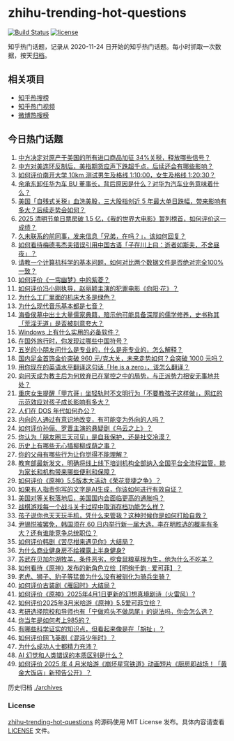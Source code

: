 # zhihu-trending-hot-questions

[![Build Status](https://github.com/justjavac/zhihu-trending-hot-questions/workflows/ci/badge.svg?branch=master)](https://github.com/justjavac/zhihu-trending-hot-questions/actions)
[![license](https://img.shields.io/github/license/justjavac/zhihu-trending-hot-questions)](https://github.com/justjavac/zhihu-trending-hot-questions/blob/master/LICENSE)

知乎热门话题，记录从 2020-11-24
日开始的知乎热门话题。每小时抓取一次数据，按天[归档](./archives)。

## 相关项目

- [知乎热搜榜](https://github.com/justjavac/zhihu-trending-top-search)
- [知乎热门视频](https://github.com/justjavac/zhihu-trending-hot-video)
- [微博热搜榜](https://github.com/justjavac/weibo-trending-hot-search)

## 今日热门话题

<!-- BEGIN -->
<!-- 最后更新时间 Sat Apr 05 2025 03:17:15 GMT+0800 (China Standard Time) -->

1. [中方决定对原产于美国的所有进口商品加征 34%关税，释放哪些信号？](https://www.zhihu.com/question/1891553905642559000)
1. [中方对美连环反制后，美指期货应声下跌超千点，后续还会有哪些影响？](https://www.zhihu.com/question/1891570654916097000)
1. [如何评价南开大学 10km 测试男生及格线 1:10:00，女生及格线 1:20:30？](https://www.zhihu.com/question/1890886375215199200)
1. [余承东卸任华为车 BU 董事长，背后原因是什么？对华为汽车业务意味着什么？](https://www.zhihu.com/question/1891427634736513500)
1. [美国「自残式关税」血洗美股，三大股指创近 5 年最大单日跌幅，带来影响有多大？后续走势会如何？](https://www.zhihu.com/question/1891393908308670200)
1. [2025 清明节单日票房破 1.5 亿，《我的世界大电影》暂列榜首，如何评价这一成绩？](https://www.zhihu.com/question/1891470994843092000)
1. [久未联系的前同事，发来信息「兄弟，在吗？」，该如何回复？](https://www.zhihu.com/question/637992366)
1. [如何看待梅德韦杰夫错误引用中国古语「子在川上曰：逝者如斯夫，不舍昼夜」？](https://www.zhihu.com/question/1891284047193424600)
1. [请教一个计算机科学的基本问题，如何对比两个数据文件是否绝对完全100%一致？](https://www.zhihu.com/question/1891074753239950000)
1. [如何评价《一帘幽梦》中的紫菱？](https://www.zhihu.com/question/65600465)
1. [如何评价冯小刚执导，赵丽颖主演的犯罪电影《向阳·花》？](https://www.zhihu.com/question/1890775674018555000)
1. [为什么工厂里面的机床大多是绿色？](https://www.zhihu.com/question/557523834)
1. [为什么现代音乐基本都是七音？](https://www.zhihu.com/question/422152293)
1. [海昏侯墓中出土大量儒家典籍，暗示他可能具备深厚的儒学修养，史书称其「荒淫无道」是否被刻意夸大？](https://www.zhihu.com/question/1888651011868062000)
1. [Windows 上有什么实用的必备软件？](https://www.zhihu.com/question/470082569)
1. [在国外旅行时，你发现过哪些中国符号？](https://www.zhihu.com/question/641372499)
1. [五岁的小朋友问什么是专业的，什么是非专业的，怎么解释？](https://www.zhihu.com/question/12073559719)
1. [国内足金首饰金价突破 960 元/克大关，未来走势如何？会突破 1000 元吗？](https://www.zhihu.com/question/1891083334098056000)
1. [用你现在的英语水平翻译这句话「He is a zero」，该怎么翻译？](https://www.zhihu.com/question/1888599018352894700)
1. [向问天成为教主后为何放弃已在掌控之中的局势，与正派势力相安无事地共处？](https://www.zhihu.com/question/14813086309)
1. [重庆女生提醒「甲亢哥」坐轻轨时不文明行为「不要教孩子这样做」，网红的示范效应对孩子成长影响有多大？](https://www.zhihu.com/question/1891092500611036400)
1. [人们在 DOS 年代如何办公？](https://www.zhihu.com/question/36732601)
1. [内向的人通过有意识地改变，有可能变为外向的人吗？](https://www.zhihu.com/question/661130890)
1. [如何评价孙俪、罗晋主演的悬疑剧《乌云之上》？](https://www.zhihu.com/question/1891183467607324000)
1. [你认为「朋友圈三天可见」是自我保护，还是社交冷漠？](https://www.zhihu.com/question/15655689469)
1. [历史上有哪些无心插柳柳成荫之事？](https://www.zhihu.com/question/39361763)
1. [你的父母有哪些行为让你觉得不能理解？](https://www.zhihu.com/question/67102913)
1. [教育部最新发文，明确将线上线下培训机构全部纳入全国平台全流程监管，能为家长和机构带来哪些便利和保障？](https://www.zhihu.com/question/1888593085086283000)
1. [如何评价《原神》5.5版本大活动《荣花竞捷之争》？](https://www.zhihu.com/question/1890316312032551200)
1. [如果有人指责你写的文字是AI生成，你该如何进行有效自证？](https://www.zhihu.com/question/14969462056)
1. [美国对等关税落地后，美国国内会面临更高的通胀吗？](https://www.zhihu.com/question/1891042899120054300)
1. [战棋游戏每一个战斗关卡过程中取消存档功能怎么样？](https://www.zhihu.com/question/1891215569417655600)
1. [孩子说你也天天玩手机，凭什么来管我？这种时候你是如何打脸自救？](https://www.zhihu.com/question/1890502015483884500)
1. [尹锡悦被罢免，韩国须在 60 日内举行新一届大选，李在明胜选的概率有多大？还有谁能竞争总统职位？](https://www.zhihu.com/question/1891440412553602300)
1. [如何评价韩剧《苦尽柑来遇见你》大结局？](https://www.zhihu.com/question/1889062257268331300)
1. [为什么商业健身房不给裸露上半身健身?](https://www.zhihu.com/question/10222870876)
1. [苏武在贝加尔湖牧羊，条件恶劣，挖食鼠粮草根为生，他为什么不吃羊？](https://www.zhihu.com/question/25483987)
1. [如何看待《原神》发布的新角色立绘【明绚千韵 · 爱可菲】？](https://www.zhihu.com/question/1890104840731989200)
1. [老虎、狮子、豹子等猛兽为什么没有被驯化为骑兵坐骑？](https://www.zhihu.com/question/660170329)
1. [如何评价古装剧《雁回时》大结局？](https://www.zhihu.com/question/1890444747027477800)
1. [如何评价《原神》2025年4月1日更新的幻想真境剧诗（火雷风）?](https://www.zhihu.com/question/1890290294706136600)
1. [如何评价2025年3月米哈游《原神》5.5爱可菲立绘？](https://www.zhihu.com/question/1890105194609608000)
1. [考研选择院校和导师也有「宁做鸡头不做凤尾」的说法吗，你会怎么选？](https://www.zhihu.com/question/1891166349503456500)
1. [你当年是如何考上985的？](https://www.zhihu.com/question/1889412430439904000)
1. [有哪些科学证实的知识点，但看起来像是在「胡扯」？](https://www.zhihu.com/question/1888263573182050600)
1. [如何评价网飞英剧《混沌少年时》？](https://www.zhihu.com/question/15167597196)
1. [为什么成功人士都精力充沛？](https://www.zhihu.com/question/15489378656)
1. [AI 幻觉和人类错误的本质区别是什么？](https://www.zhihu.com/question/1889654046224270800)
1. [如何评价 2025 年 4 月米哈游《崩坏星穹铁道》动画短片《厨房即战场！「黄金大饭店」新预告公开》？](https://www.zhihu.com/question/1890380216930641000)

<!-- END -->

历史归档 [./archives](./archives)

### License

[zhihu-trending-hot-questions](https://github.com/justjavac/zhihu-trending-hot-questions)
的源码使用 MIT License 发布。具体内容请查看 [LICENSE](./LICENSE) 文件。
